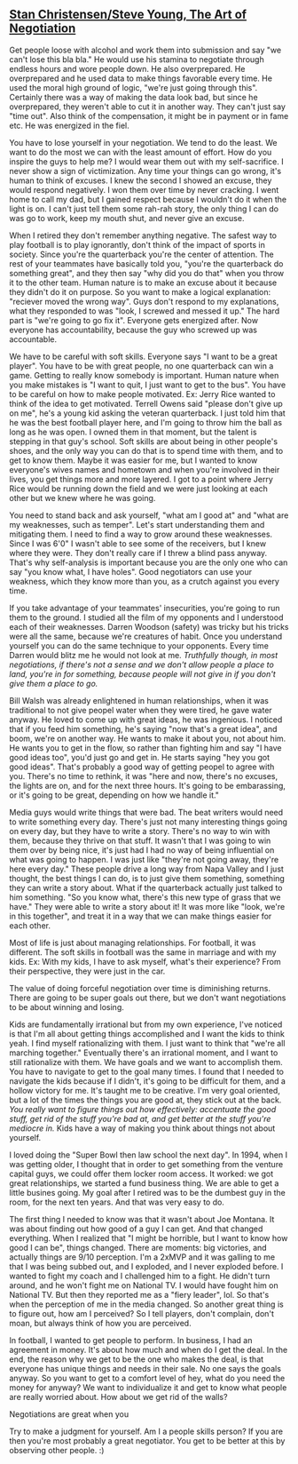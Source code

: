 ## [Stan Christensen/Steve Young, The Art of Negotiation](http://academicearth.org/courses/the-art-of-negotiation/)

Get people loose with alcohol and work them into submission and say "we can't lose this bla bla." He would use his stamina to negotiate through endless hours and wore people down. He also overprepared. He overprepared and he used data to make things favorable every time. He used the moral high ground of logic, "we're just going through this". Certainly there was a way of making the data look bad, but since he overprepared, they weren't able to cut it in another way. They can't just say "time out". Also think of the compensation, it might be in payment or in fame etc. He was energized in the fiel.

You have to lose yourself in your negotiation. We tend to do the least. We want to do the most we can with the least amount of effort. How do you inspire the guys to help me? I would wear them out with my self-sacrifice. I never show a sign of victimization. Any time your things can go wrong, it's human to think of excuses. I knew the second I showed an excuse, they would respond negatively. I won them over time by never cracking. I went home to call my dad, but I gained respect because I wouldn't do it when the light is on. I can't just tell them some rah-rah story, the only thing I can do was go to work, keep my mouth shut, and never give an excuse.

When I retired they don't remember anything negative. The safest way to play football is to play ignorantly, don't think of the impact of sports in society. Since you're the quarterback you're the center of attention. The rest of your teammates have basically told you, "you're the quarterback do something great", and they then say "why did you do that" when you throw it to the other team. Human nature is to make an excuse about it because they didn't do it on purpose. So you want to make a logical explanation: "reciever moved the wrong way". Guys don't respond to my explanations, what they responded to was "look, I screwed and messed it up." The hard part is "we're going to go fix it". Everyone gets energized after. Now everyone has accountability, because the guy who screwed up was accountable.

We have to be careful with soft skills. Everyone says "I want to be a great player". You have to be with great people, no one quarterback can win a game. Getting to really know somebody is important. Human nature when you make mistakes is "I want to quit, I just want to get to the bus". You have to be careful on how to make people motivated. Ex: Jerry Rice wanted to think of the idea to get motivated. Terrell Owens said "please don't give up on me", he's a young kid asking the veteran quarterback. I just told him that he was the best football player here, and I'm going to throw him the ball as long as he was open. I owned them in that moment, but the talent is stepping in that guy's school. Soft skills are about being in other people's shoes, and the only way you can do that is to spend time with them, and to get to know them. Maybe it was easier for me, but I wanted to know everyone's wives names and hometown and when you're involved in their lives, you get things more and more layered. I got to a point where Jerry Rice would be running down the field and we were just looking at each other but we knew where he was going. 

You need to stand back and ask yourself, "what am I good at" and "what are my weaknesses, such as temper". Let's start understanding them and mitigating them. I need to find a way to grow around these weaknesses. Since I was 6'0" I wasn't able to see some of the receivers, but I knew where they were. They don't really care if I threw a blind pass anyway. That's why self-analysis is important because you are the only one who can say "you know what, I have holes". Good negotiators can use your weakness, which they know more than you, as a crutch against you every time.

If you take advantage of your teammates' insecurities, you're going to run them to the ground. I studied all the film of my opponents and I understood each of their weaknesses. Darren Woodson (safety) was tricky but his tricks were all the same, because we're creatures of habit. Once you understand yourself you can do the same technique to your opponents. Every time Darren would blitz me he would not look at me. *Truthfully though, in most negotiations, if there's not a sense and we don't allow people a place to land, you're in for something, because people will not give in if you don't give them a place to go.*

Bill Walsh was already enlightened in human relationships, when it was traditional to not give peopel water when they were tired, he gave water anyway. He loved to come up with great ideas, he was ingenious. I noticed that if you feed him something, he's saying "now that's a great idea", and boom, we're on another way. He wants to make it about you, not about him. He wants you to get in the flow, so rather than fighting him and say "I have good ideas too", you'd just go and get in. He starts saying "hey you got good ideas". That's probably a good way of getting peopel to agree with you. There's no time to rethink, it was "here and now, there's no excuses, the lights are on, and for the next three hours. It's going to be embarassing, or it's going to be great, depending on how we handle it."

Media guys would write things that were bad. The beat writers would need to write something every day. There's just not many interesting things going on every day, but they have to write a story. There's no way to win with them, because they thrive on that stuff. It wasn't that I was going to win them over by being nice, it's just had I had no way of being influential on what was going to happen. I was just like "they're not going away, they're here every day." These people drive a long way from Napa Valley and I just thought, the best things I can do, is to just give them something, something they can write a story about. What if the quarterback actually just talked to him something. "So you know what, there's this new type of grass that we have." They were able to write a story about it! It was more like "look, we're in this together", and treat it in a way that we can make things easier for each other.

Most of life is just about managing relationships. For football, it was different. The soft skills in football was the same in marriage and with my kids. Ex: With my kids, I have to ask myself, what's their experience? From their perspective, they were just in the car.

The value of doing forceful negotiation over time is diminishing returns. There are going to be super goals out there, but we don't want negotiations to be about winning and losing.

Kids are fundamentally irrational but from my own experience, I've noticed is that I'm all about getting things accomplished and I want the kids to think yeah. I find myself rationalizing with them. I just want to think that "we're all marching together." Eventually there's an irrational moment, and I want to still rationalize with them. We have goals and we want to accomplish them. You have to navigate to get to the goal many times. I found that I needed to navigate the kids because if I didn't, it's going to be difficult for them, and a hollow victory for me. It's taught me to be creative. I'm very goal oriented, but a lot of the times the things you are good at, they stick out at the back. *You really want to figure things out how effectively: accentuate the good stuff, get rid of the stuff you're bad at, and get better at the stuff you're mediocre in.* Kids have a way of making you think about things not about yourself.

I loved doing the "Super Bowl then law school the next day". In 1994, when I was getting older, I thought that in order to get something from the venture capital guys, we could offer them locker room access. It worked: we got great relationships, we started a fund business thing. We are able to get a little busines going. My goal after I retired was to be the dumbest guy in the room, for the next ten years. And that was very easy to do.

The first thing I needed to know was that it wasn't about Joe Montana. It was about finding out how good of a guy I can get. And that changed everything. When I realized that "I might be horrible, but I want to know how good I can be", things changed. There are moments: big victories, and actually things are 9/10 perception. I'm a 2xMVP and it was galling to me that I was being subbed out, and I exploded, and I never exploded before. I wanted to fight my coach and I challenged him to a fight. He didn't turn around, and he won't fight me on National TV. I would have fought him on National TV. But then they reported me as a "fiery leader", lol. So that's when the perception of me in the media changed. So another great thing is to figure out, how am I perceived? So I tell players, don't complain, don't moan, but always think of how you are perceived.

In football, I wanted to get people to perform. In business, I had an agreement in money. It's about how much and when do I get the deal. In the end, the reason why we get to be the one who makes the deal, is that everyone has unique things and needs in their sale. No one says the goals anyway. So you want to get to a comfort level of hey, what do you need the money for anyway? We want to individualize it and get to know what people are really worried about. How about we get rid of the walls?

Negotiations are great when you 

Try to make a judgment for yourself. Am I a people skills person? If you are then you're most probably a great negotiator. You get to be better at this by observing other people. :)
